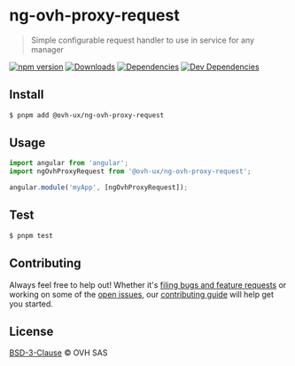 # ng-ovh-proxy-request

> Simple configurable request handler to use in service for any manager

[![npm version](https://badgen.net/npm/v/@ovh-ux/ng-ovh-proxy-request)](https://www.npmjs.com/package/@ovh-ux/ng-ovh-proxy-request) [![Downloads](https://badgen.net/npm/dt/@ovh-ux/ng-ovh-proxy-request)](https://npmjs.com/package/@ovh-ux/ng-ovh-proxy-request) [![Dependencies](https://badgen.net/david/dep/ovh/manager/packages/components/ng-ovh-proxy-request)](https://npmjs.com/package/@ovh-ux/ng-ovh-proxy-request?activeTab=dependencies) [![Dev Dependencies](https://badgen.net/david/dev/ovh/manager/packages/components/ng-ovh-proxy-request)](https://npmjs.com/package/@ovh-ux/ng-ovh-proxy-request?activeTab=dependencies)

## Install

```sh
$ pnpm add @ovh-ux/ng-ovh-proxy-request
```

## Usage

```js
import angular from 'angular';
import ngOvhProxyRequest from '@ovh-ux/ng-ovh-proxy-request';

angular.module('myApp', [ngOvhProxyRequest]);
```

## Test

```sh
$ pnpm test
```

## Contributing

Always feel free to help out! Whether it's [filing bugs and feature requests](https://github.com/ovh/manager/issues/new) or working on some of the [open issues](https://github.com/ovh/manager/issues), our [contributing guide](https://github.com/ovh/manager/blob/master/CONTRIBUTING.md) will help get you started.

## License

[BSD-3-Clause](LICENSE) © OVH SAS
